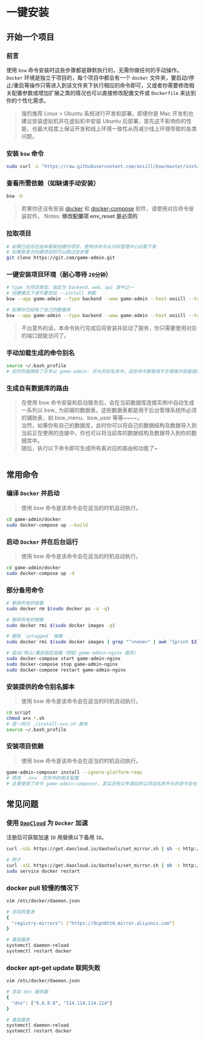 # 一键安装

## 开始一个项目  

### 前言

使用 `bsw` 命令安装时这些步骤都是静默执行的，无需你做任何的手动操作。  
`Docker` 环境是独立于项目的，每个项目中都会有一个 `docker` 文件夹，要启动/停止/重启等操作只需进入到该文件夹下执行相应的命令即可，又或者你需要修改相关配置参数或增加扩展之类的情况也可以直接修改配置文件或 `Dockerfile` 来达到你的个性化需求。   
> 强烈推荐 Linux > Ubuntu 系统进行开发和部署。即便你是 Mac 开发机也建议安装虚拟机并在虚拟机中安装 Ubuntu 后部署，首先这不影响你的性能，也最大程度上保证开发和线上环境一致性从而减少线上环境导致的各类问题。  

### 安装 `bsw` 命令

```bash
sudo curl -L "https://raw.githubusercontent.com/ooiill/bsw/master/install/bsw.sh" -o /usr/local/bin/bsw && sudo chmod a+x /usr/local/bin/bsw
```

### 查看所需依赖（如缺请手动安装）

```bash
bsw -h
```

> 若果你还没有安装 [docker](https://docs.docker.com/engine/install/ubuntu/) 和 [docker-compose](https://docs.docker.com/compose/install/) 软件，请使用对应命令安装软件。
> Notes: **修改配置项 env_reset 是必须的**  

### 拉取项目

```bash
# 如果已经存在由本框架创建的项目，使用该命令从代码管理中心拉取下来
# 如果是首次创建项目则可以跳过该步骤
git clone https://git.com/game-admin.git  
```

### 一键安装项目环境（耐心等待 `20分钟`）

```bash
# type 为项目类型，指定为 backend、web、api 其中之一
# 创建模式下请不要添加 --install 参数
bsw --app game-admin --type backend --www game-admin --host ooiill --top cn --db-name game

# 如果你已经有了自己的数据库
bsw --app game-admin --type backend --www game-admin --host ooiill --top cn --db-user root --db-pwd MySQL@9527 --db-host host --db-port 3306 --db-name game
```

> 不出意外的话，本命令执行完成后将安装并启动了服务，你只需要使用对应的端口就能访问了。  

### 手动加载生成的命令别名

```bash
source ~/.bash_profile
# 此时你就拥有了众多以 game-admin- 开头的别名命令，这些命令都是用于方便操作容器或相关工具的别名命令。  
```

### 生成自有数据库的路由

> 在使用 bsw 命令安装和启动服务后，会在当前数据库连接实例中自动生成一系列以 bsw_ 为前缀的数据表，这些数据表都是用于后台管理系统所必须的辅助表，如 bsw_menu、bsw_user 等等~~~~。  
> 当然，如果你有自己的数据库，此时你可以将自己的数据结构及数据导入到当前正在使用的连接中，你也可以将当前库的数据结构及数据导入到你的数据库中。  
> 随后，执行以下命令即可生成所有表对应的路由和功能了~

```bash

```

## 常用命令

### 编译 `Docker` 并启动

> 使用 bsw 命令是该命令会在适当的时机自动执行。  

```bash
cd game-admin/docker
sudo docker-compose up --build
```

### 启动 `Docker` 并在后台运行

> 使用 bsw 命令是该命令会在适当的时机自动执行。  

```bash
cd game-admin/docker
sudo docker-compose up -d
```

### 部分备用命令

```bash
# 删除所有的容器
sudo docker rm $(sudo docker ps -a -q)

# 删除所有的镜像
sudo docker rmi $(sudo docker images -q)

# 删除 `untagged` 镜像
sudo docker rmi $(sudo docker images | grep "^<none>" | awk "{print $3}")

# 启动/停止/重启指定容器（例如 game-admin-nginx 服务）
sudo docker-compose start game-admin-nginx
sudo docker-compose stop game-admin-nginx
sudo docker-compose restart game-admin-nginx
```

### 安装提供的命令别名脚本

> 使用 bsw 命令是该命令会在适当的时机自动执行。  

```bash
cd script
chmod a+x *.sh
# 逐一执行 ./install-xxx.sh 脚本
source ~/.bash_profile
```

### 安装项目依赖

> 使用 bsw 命令是该命令会在适当的时机自动执行。  

```bash
game-admin-composer install --ignore-platform-reqs
# 修改 `.env` 文件中的相关配置
# 这里使用了命令 game-admin-composer，其实还有众多类似的以项目名称开头的命令会在执行 bsw 命令时自动被声明到 ~/.bash_profile 文件中，你可以通过查看该文件或查看 script/*.sh 文件来了解更多。  
```

## 常见问题

### 使用 [`DaoCloud`](https://www.daocloud.io/mirror) 为 `Docker` 加速
   
注册后可获取加速 `ID` 用替换以下备用 `ID`。

```bash
curl -sSL https://get.daocloud.io/daotools/set_mirror.sh | sh -s http://{ID}.m.daocloud.io

# 例子
curl -sSL https://get.daocloud.io/daotools/set_mirror.sh | sh -s http://8dd58468.m.daocloud.io
sudo service docker restart
```

### docker pull 较慢的情况下

```bash
vim /etc/docker/daemon.json

# 添加阿里源
{
  "registry-mirrors": ["https://9cpn8tt6.mirror.aliyuncs.com"]
}

# 重启服务
systemctl daemon-reload
systemctl restart docker
```

### docker apt-get update 联网失败

```bash
vim /etc/docker/daemon.json

# 添加 dns 服务器
{
  "dns": ["8.8.8.8", "114.114.114.114"]
}

# 重启服务
systemctl daemon-reload
systemctl restart docker
```
